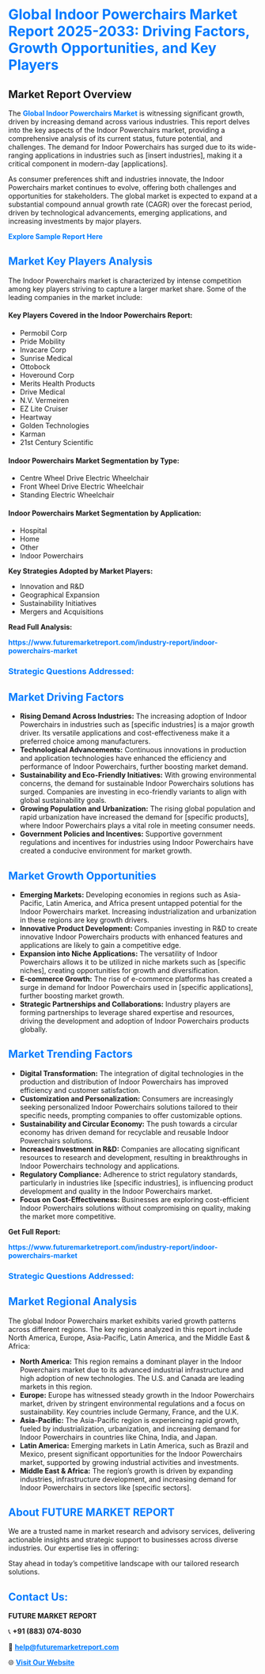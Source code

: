 <h1 style="color: #007BFF;">Global Indoor Powerchairs Market Report 2025-2033: Driving Factors, Growth Opportunities, and Key Players</h1>

<section id="overview">
<h2>Market Report Overview</h2>
<p>The <a href="https://www.futuremarketreport.com/industry-report/indoor-powerchairs-market" style="color: #007BFF; text-decoration: none;"><strong>Global Indoor Powerchairs Market</strong></a> is witnessing significant growth, driven by increasing demand across various industries. This report delves into the key aspects of the Indoor Powerchairs market, providing a comprehensive analysis of its current status, future potential, and challenges. The demand for Indoor Powerchairs has surged due to its wide-ranging applications in industries such as [insert industries], making it a critical component in modern-day [applications].</p>
<p>As consumer preferences shift and industries innovate, the Indoor Powerchairs market continues to evolve, offering both challenges and opportunities for stakeholders. The global market is expected to expand at a substantial compound annual growth rate (CAGR) over the forecast period, driven by technological advancements, emerging applications, and increasing investments by major players.</p>
</section>

<section id="overview">
<p><a href="https://www.futuremarketreport.com/request-sample/reportId=127203" style="color: #007BFF; text-decoration: none;"><strong>Explore Sample Report Here</strong></a></p>
</section>

<section id="key-players">
<h2 style="color: #007BFF;">Market Key Players Analysis</h2>
<p>The Indoor Powerchairs market is characterized by intense competition among key players striving to capture a larger market share. Some of the leading companies in the market include:</p>
<h4>Key Players Covered in the Indoor Powerchairs Report:</h4>
<ul><li>Permobil Corp</li><li>Pride Mobility</li><li>Invacare Corp</li><li>Sunrise Medical</li><li>Ottobock</li><li>Hoveround Corp</li><li>Merits Health Products</li><li>Drive Medical</li><li>N.V. Vermeiren</li><li>EZ Lite Cruiser</li><li>Heartway</li><li>Golden Technologies</li><li>Karman</li><li>21st Century Scientific</li></ul>
<h4>Indoor Powerchairs Market Segmentation by Type:</h4>
<ul><li>Centre Wheel Drive Electric Wheelchair</li><li>Front Wheel Drive Electric Wheelchair</li><li>Standing Electric Wheelchair</li></ul>

<h4>Indoor Powerchairs Market Segmentation by Application:</h4>
<ul><li>Hospital</li><li>Home</li><li>Other</li><li>Indoor Powerchairs</li></ul>
<p><strong>Key Strategies Adopted by Market Players:</strong></p>
<ul>
<li>Innovation and R&D</li>
<li>Geographical Expansion</li>
<li>Sustainability Initiatives</li>
<li>Mergers and Acquisitions</li>
</ul>
</section>

<section>
<p><strong>Read Full Analysis: </strong></p><a href="https://www.futuremarketreport.com/industry-report/indoor-powerchairs-market" style="color: #007BFF; text-decoration: none;"><strong>https://www.futuremarketreport.com/industry-report/indoor-powerchairs-market</strong></a>
<h3 style="color: #007BFF;">Strategic Questions Addressed:</h3>
</section>

<section id="driving-factors">
<h2 style="color: #007BFF;">Market Driving Factors</h2>
<ul>
<li><strong>Rising Demand Across Industries:</strong> The increasing adoption of Indoor Powerchairs in industries such as [specific industries] is a major growth driver. Its versatile applications and cost-effectiveness make it a preferred choice among manufacturers.</li>
<li><strong>Technological Advancements:</strong> Continuous innovations in production and application technologies have enhanced the efficiency and performance of Indoor Powerchairs, further boosting market demand.</li>
<li><strong>Sustainability and Eco-Friendly Initiatives:</strong> With growing environmental concerns, the demand for sustainable Indoor Powerchairs solutions has surged. Companies are investing in eco-friendly variants to align with global sustainability goals.</li>
<li><strong>Growing Population and Urbanization:</strong> The rising global population and rapid urbanization have increased the demand for [specific products], where Indoor Powerchairs plays a vital role in meeting consumer needs.</li>
<li><strong>Government Policies and Incentives:</strong> Supportive government regulations and incentives for industries using Indoor Powerchairs have created a conducive environment for market growth.</li>
</ul>
</section>

<section id="growth-opportunities">
<h2 style="color: #007BFF;">Market Growth Opportunities</h2>
<ul>
<li><strong>Emerging Markets:</strong> Developing economies in regions such as Asia-Pacific, Latin America, and Africa present untapped potential for the Indoor Powerchairs market. Increasing industrialization and urbanization in these regions are key growth drivers.</li>
<li><strong>Innovative Product Development:</strong> Companies investing in R&D to create innovative Indoor Powerchairs products with enhanced features and applications are likely to gain a competitive edge.</li>
<li><strong>Expansion into Niche Applications:</strong> The versatility of Indoor Powerchairs allows it to be utilized in niche markets such as [specific niches], creating opportunities for growth and diversification.</li>
<li><strong>E-commerce Growth:</strong> The rise of e-commerce platforms has created a surge in demand for Indoor Powerchairs used in [specific applications], further boosting market growth.</li>
<li><strong>Strategic Partnerships and Collaborations:</strong> Industry players are forming partnerships to leverage shared expertise and resources, driving the development and adoption of Indoor Powerchairs products globally.</li>
</ul>
</section>

<section id="trending-factors">
<h2 style="color: #007BFF;">Market Trending Factors</h2>
<ul>
<li><strong>Digital Transformation:</strong> The integration of digital technologies in the production and distribution of Indoor Powerchairs has improved efficiency and customer satisfaction.</li>
<li><strong>Customization and Personalization:</strong> Consumers are increasingly seeking personalized Indoor Powerchairs solutions tailored to their specific needs, prompting companies to offer customizable options.</li>
<li><strong>Sustainability and Circular Economy:</strong> The push towards a circular economy has driven demand for recyclable and reusable Indoor Powerchairs solutions.</li>
<li><strong>Increased Investment in R&D:</strong> Companies are allocating significant resources to research and development, resulting in breakthroughs in Indoor Powerchairs technology and applications.</li>
<li><strong>Regulatory Compliance:</strong> Adherence to strict regulatory standards, particularly in industries like [specific industries], is influencing product development and quality in the Indoor Powerchairs market.</li>
<li><strong>Focus on Cost-Effectiveness:</strong> Businesses are exploring cost-efficient Indoor Powerchairs solutions without compromising on quality, making the market more competitive.</li>
</ul>
</section>

<section>
<p><strong>Get Full Report: </strong></p><a href="https://www.futuremarketreport.com/industry-report/indoor-powerchairs-market" style="color: #007BFF; text-decoration: none;"><strong>https://www.futuremarketreport.com/industry-report/indoor-powerchairs-market</strong></a>
<h3 style="color: #007BFF;">Strategic Questions Addressed:</h3>
</section>


<section id="regional-analysis">
<h2 style="color: #007BFF;">Market Regional Analysis</h2>
<p>The global Indoor Powerchairs market exhibits varied growth patterns across different regions. The key regions analyzed in this report include North America, Europe, Asia-Pacific, Latin America, and the Middle East & Africa:</p>
<ul>
<li><strong>North America:</strong> This region remains a dominant player in the Indoor Powerchairs market due to its advanced industrial infrastructure and high adoption of new technologies. The U.S. and Canada are leading markets in this region.</li>
<li><strong>Europe:</strong> Europe has witnessed steady growth in the Indoor Powerchairs market, driven by stringent environmental regulations and a focus on sustainability. Key countries include Germany, France, and the U.K.</li>
<li><strong>Asia-Pacific:</strong> The Asia-Pacific region is experiencing rapid growth, fueled by industrialization, urbanization, and increasing demand for Indoor Powerchairs in countries like China, India, and Japan.</li>
<li><strong>Latin America:</strong> Emerging markets in Latin America, such as Brazil and Mexico, present significant opportunities for the Indoor Powerchairs market, supported by growing industrial activities and investments.</li>
<li><strong>Middle East & Africa:</strong> The region’s growth is driven by expanding industries, infrastructure development, and increasing demand for Indoor Powerchairs in sectors like [specific sectors].</li>
</ul>
</section>

<footer>
<h2 style="color: #007BFF;">About FUTURE MARKET REPORT</h2>
<p>We are a trusted name in market research and advisory services, delivering actionable insights and strategic support to businesses across diverse industries. Our expertise lies in offering:</p>

<p>Stay ahead in today’s competitive landscape with our tailored research solutions.</p>

<h2 style="color: #007BFF;">Contact Us:</h2>
<p><strong>FUTURE MARKET REPORT</strong></p>
<p>📞 <strong>+91 (883) 074-8030</strong></p>
<p>📧 <strong><a href="mailto:help@futuremarketreport.com" style="color: #007BFF;">help@futuremarketreport.com</a></strong></p>
<p>🌐 <strong><a href="https://www.futuremarketreport.com/" style="color: #007BFF;">Visit Our Website</a></strong></p>
</footer>